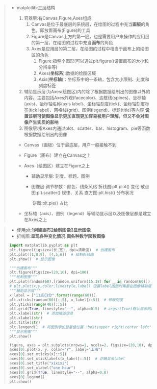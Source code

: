 > * matplotlib:三层结构
>
>   1. 容器层:有Canvas,Figure,Axes组成
>      1. Canvas是位于最底层的系统层，在绘图的过程中充当**画板**的角色，即放置画布(Figure)的工具 
>      2. Figure是Canvas上方的第一层，也是需要用户来操作的应用层的第一层，在绘图的过程中充当**画布**的角色 
>      3. Axes是应用层的第二层，在绘图的过程中相当于画布上的绘图区的角色 
>         1. Figure:指整个图形(可以通过plt.figure()设置画布的大小和分辨率等)
>         2. Axes(**坐标系**):数据的绘图区域
>         3. Axis(**坐标轴**)：坐标系中的一条轴，包含大小限制、刻度和刻度标签
>   2. 辅助显示层:为Axes(绘图区)内的除了根据数据绘制出的图像以外的内容，主要包括Axes外观(facecolor)、边框线(spines)、坐标轴(axis)、坐标轴名称(axis label)、坐标轴刻度(tick)、坐标轴刻度标签(tick label)、网格线(grid)、图例(legend)、标题(title)等内容 **设置该层可使图像显示更加直观更加容易被用户理解，但又不会对图像产生实质的影响**
>   3. 图像层:指Axes内通过plot、scatter、bar、histogram、pie等函数根据数据绘制出的图像 
>
>   * Canvas（画板）位于最底层，用户一般接触不到
>   
>   * Figure（画布）建立在Canvas之上
>   
>   * Axes（绘图区）建立在Figure之上
>   
>     * 辅助显示层: 刻度、标题、图例
>   
>     * 图像层:调节参数：颜色、线条风格
>                               折线图:plt.plot()  变化
>                               散点图:plt.scatter()  规律、关系
>                               直方图:plt.hist()  分布状况
>   
>       ​                        饼图:plt.pie()  占比
>   
>   * 坐标轴（axis）、图例（legend）等辅助显示层以及图像层都是建立在Axes之上

> * 使用plt:**1创建画布2绘制图像3显示图像**
> * 折线图:**呈现各种变化情况**:**画各种数学函数图像**
>
> ```python
> import matplotlib.pyplot as plt
> plt.figure(figsize=(长,宽), dpi=清晰度)  # 创建画布
> plt.plot([1,0,9], [4,5,6])  # 绘制折线图
> plt.show()  # 显示图像
> ```
>
>  ```python
> """创建画布"""
> plt.figure(figsize=(20,10), dpi=100)
> """绘制图像"""
> plt.plot(random(60),[random.uniform(15,18) for _ in random(60)])
> # plt.plot(x,y,color,linestyle,label) 设置label图例时需要在图像辅助层添加代码
>  """辅助显示层"""
> x_label = ["11点{}分".format(range(60))]
> plt.xticks(random(60)[::5], x_label[::5])  # 修改刻度
> plt.yticks(range(40)[::5])
> plt.grid(True, linestyle="--", alpha=0.5)  # args:(True)默认显示网格,显示线条风格,透明度
> plt.xlabel(str)  # 添加描述信息
> plt.xlabel(str)
> plt.title(str)
> plt.lengend()  # 将图例添加至最佳位置 "best\upper right\center left" 
> """显示图像"""
> plt.show()
>  ```
>
>  ```python
> figure, axes = plt.subplots(nrows=1, ncols=2, figsize=(20,10), dpi=100)  # 使用面向对象的方式画图,1行2列
> axes[0].plot(x, y, color="r", label="上海")
> axes[0].set_xticks(x[::5])
> axes[0].set_xticklabels(x_label[::5])  # 正确显示label
> axes[0].set_title("xixixi")
> axes[0].set_xlabel("one hour")
> axes[0].grid(True, linestyle="--", alpha=0.8)
> axes[0].legend()
> plt.show()
>  ```
>
>  